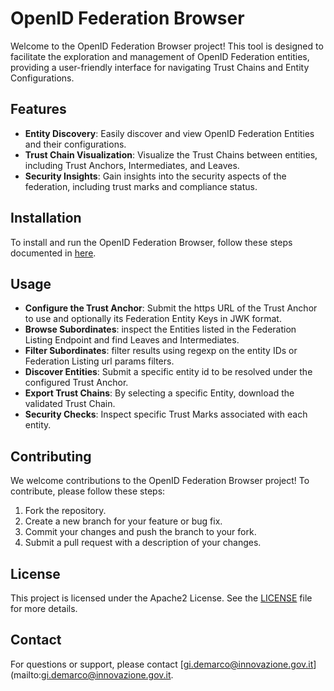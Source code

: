 # OpenID Federation Browser

Welcome to the OpenID Federation Browser project!
This tool is designed to facilitate the exploration and management of OpenID Federation entities,
providing a user-friendly interface for navigating Trust Chains and Entity Configurations.

## Features

- **Entity Discovery**: Easily discover and view OpenID Federation Entities and their configurations.
- **Trust Chain Visualization**: Visualize the Trust Chains between entities, including Trust Anchors, Intermediates, and Leaves.
- **Security Insights**: Gain insights into the security aspects of the federation, including trust marks and compliance status.

## Installation

To install and run the OpenID Federation Browser, follow these steps documented in [here](SETUP.md).

## Usage

- **Configure the Trust Anchor**: Submit the https URL of the Trust Anchor to use and optionally its Federation Entity Keys in JWK format.
- **Browse Subordinates**: inspect the Entities listed in the Federation Listing Endpoint and find Leaves and Intermediates.
- **Filter Subordinates**: filter results using regexp on the entity IDs or Federation Listing url params filters.
- **Discover Entities**: Submit a specific entity id to be resolved under the configured Trust Anchor.
- **Export Trust Chains**: By selecting a specific Entity, download the validated Trust Chain.
- **Security Checks**: Inspect specific Trust Marks associated with each entity.

## Contributing

We welcome contributions to the OpenID Federation Browser project! To contribute, please follow these steps:

1. Fork the repository.
2. Create a new branch for your feature or bug fix.
3. Commit your changes and push the branch to your fork.
4. Submit a pull request with a description of your changes.

## License

This project is licensed under the Apache2 License. See the [LICENSE](LICENSE) file for more details.

## Contact

For questions or support, please contact [gi.demarco@innovazione.gov.it](mailto:gi.demarco@innovazione.gov.it.
